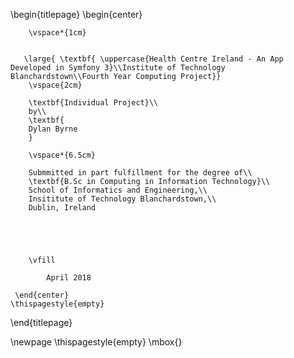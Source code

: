 
\begin{titlepage}
    \begin{center}
    
        \vspace*{1cm}
        

       \large{ \textbf{ \uppercase{Health Centre Ireland - An App Developed in Symfony 3}\\Institute of Technology Blanchardstown\\Fourth Year Computing Project}}
        \vspace{2cm}
        
        \textbf{Individual Project}\\
        by\\
        \textbf{
        Dylan Byrne
        }
        
        \vspace*{6.5cm}
        
        Submmitted in part fulfillment for the degree of\\
        \textbf{B.Sc in Computing in Information Technology}\\
        School of Informatics and Engineering,\\
        Insititute of Technology Blanchardstown,\\
        Dublin, Ireland

       

        
        
        \vfill
  
            April 2018

     \end{center}
    \thispagestyle{empty}
\end{titlepage} 

\newpage
\thispagestyle{empty}
\mbox{}
